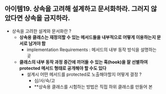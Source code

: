 ## 아이템19. 상속을 고려해 설계하고 문서화하라. 그러지 않았다면 상속을 금지하라.
* 상속을 고려한 설계와 문서화란 ?
	* **상속용 클래스는 재정의할 수 있는 메서드들을 내부적으로 어떻게 이용하는지 문서로 남겨야 함**
		* implementation Requirements : 메서드의 내부 동작 방식을 설명하는 곳
	* **클래스의 내부 동작 과정 중간에 끼어들 수 있는 훅(hook)을 잘 선별하여 protected 메서드 형태로 공개해야 할 수도 있다**
		* 설계시 어떤 메서드를 protected로 노출해야할지 어떻게 결정 ?
			* 심/사/숙/고
			* **상속용 클래스를 시험하는 방법은 직접 하위 클래스를 만들어 본
<!--stackedit_data:
eyJoaXN0b3J5IjpbLTU0MDM1NTI1N119
-->